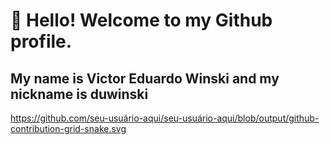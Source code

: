 # 👋 Hello! Welcome to my Github profile.
## My name is Victor Eduardo Winski and my nickname is duwinski
https://github.com/seu-usuário-aqui/seu-usuário-aqui/blob/output/github-contribution-grid-snake.svg
